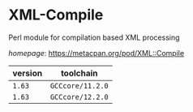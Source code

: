 # XML-Compile

Perl module for compilation based XML processing

*homepage*: <https://metacpan.org/pod/XML::Compile>

version | toolchain
--------|----------
``1.63`` | ``GCCcore/11.2.0``
``1.63`` | ``GCCcore/12.2.0``
